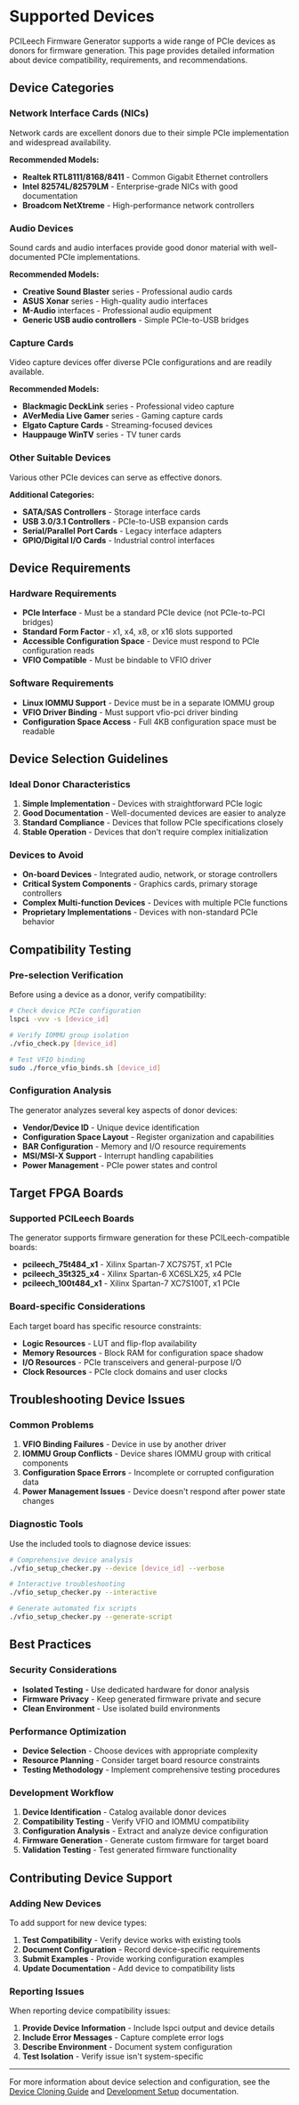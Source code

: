 
# Supported Devices

PCILeech Firmware Generator supports a wide range of PCIe devices as donors for firmware generation. This page provides detailed information about device compatibility, requirements, and recommendations.

## Device Categories

### Network Interface Cards (NICs)

Network cards are excellent donors due to their simple PCIe implementation and widespread availability.

**Recommended Models:**

- **Realtek RTL8111/8168/8411** - Common Gigabit Ethernet controllers
- **Intel 82574L/82579LM** - Enterprise-grade NICs with good documentation
- **Broadcom NetXtreme** - High-performance network controllers

### Audio Devices

Sound cards and audio interfaces provide good donor material with well-documented PCIe implementations.

**Recommended Models:**

- **Creative Sound Blaster** series - Professional audio cards
- **ASUS Xonar** series - High-quality audio interfaces
- **M-Audio** interfaces - Professional audio equipment
- **Generic USB audio controllers** - Simple PCIe-to-USB bridges

### Capture Cards

Video capture devices offer diverse PCIe configurations and are readily available.

**Recommended Models:**

- **Blackmagic DeckLink** series - Professional video capture
- **AVerMedia Live Gamer** series - Gaming capture cards
- **Elgato Capture Cards** - Streaming-focused devices
- **Hauppauge WinTV** series - TV tuner cards

### Other Suitable Devices

Various other PCIe devices can serve as effective donors.

**Additional Categories:**

- **SATA/SAS Controllers** - Storage interface cards
- **USB 3.0/3.1 Controllers** - PCIe-to-USB expansion cards
- **Serial/Parallel Port Cards** - Legacy interface adapters
- **GPIO/Digital I/O Cards** - Industrial control interfaces

## Device Requirements

### Hardware Requirements

- **PCIe Interface** - Must be a standard PCIe device (not PCIe-to-PCI bridges)
- **Standard Form Factor** - x1, x4, x8, or x16 slots supported
- **Accessible Configuration Space** - Device must respond to PCIe configuration reads
- **VFIO Compatible** - Must be bindable to VFIO driver

### Software Requirements

- **Linux IOMMU Support** - Device must be in a separate IOMMU group
- **VFIO Driver Binding** - Must support vfio-pci driver binding
- **Configuration Space Access** - Full 4KB configuration space must be readable

## Device Selection Guidelines

### Ideal Donor Characteristics

1. **Simple Implementation** - Devices with straightforward PCIe logic
2. **Good Documentation** - Well-documented devices are easier to analyze
3. **Standard Compliance** - Devices that follow PCIe specifications closely
4. **Stable Operation** - Devices that don't require complex initialization

### Devices to Avoid

- **On-board Devices** - Integrated audio, network, or storage controllers
- **Critical System Components** - Graphics cards, primary storage controllers
- **Complex Multi-function Devices** - Devices with multiple PCIe functions
- **Proprietary Implementations** - Devices with non-standard PCIe behavior

## Compatibility Testing

### Pre-selection Verification

Before using a device as a donor, verify compatibility:

```bash
# Check device PCIe configuration
lspci -vvv -s [device_id]

# Verify IOMMU group isolation
./vfio_check.py [device_id]

# Test VFIO binding
sudo ./force_vfio_binds.sh [device_id]
```

### Configuration Analysis

The generator analyzes several key aspects of donor devices:

- **Vendor/Device ID** - Unique device identification
- **Configuration Space Layout** - Register organization and capabilities
- **BAR Configuration** - Memory and I/O resource requirements
- **MSI/MSI-X Support** - Interrupt handling capabilities
- **Power Management** - PCIe power states and control

## Target FPGA Boards

### Supported PCILeech Boards

The generator supports firmware generation for these PCILeech-compatible boards:

- **pcileech_75t484_x1** - Xilinx Spartan-7 XC7S75T, x1 PCIe
- **pcileech_35t325_x4** - Xilinx Spartan-6 XC6SLX25, x4 PCIe
- **pcileech_100t484_x1** - Xilinx Spartan-7 XC7S100T, x1 PCIe

### Board-specific Considerations

Each target board has specific resource constraints:

- **Logic Resources** - LUT and flip-flop availability
- **Memory Resources** - Block RAM for configuration space shadow
- **I/O Resources** - PCIe transceivers and general-purpose I/O
- **Clock Resources** - PCIe clock domains and user clocks

## Troubleshooting Device Issues

### Common Problems

1. **VFIO Binding Failures** - Device in use by another driver
2. **IOMMU Group Conflicts** - Device shares IOMMU group with critical components
3. **Configuration Space Errors** - Incomplete or corrupted configuration data
4. **Power Management Issues** - Device doesn't respond after power state changes

### Diagnostic Tools

Use the included tools to diagnose device issues:

```bash
# Comprehensive device analysis
./vfio_setup_checker.py --device [device_id] --verbose

# Interactive troubleshooting
./vfio_setup_checker.py --interactive

# Generate automated fix scripts
./vfio_setup_checker.py --generate-script
```

## Best Practices

### Security Considerations

- **Isolated Testing** - Use dedicated hardware for donor analysis
- **Firmware Privacy** - Keep generated firmware private and secure
- **Clean Environment** - Use isolated build environments

### Performance Optimization

- **Device Selection** - Choose devices with appropriate complexity
- **Resource Planning** - Consider target board resource constraints
- **Testing Methodology** - Implement comprehensive testing procedures

### Development Workflow

1. **Device Identification** - Catalog available donor devices
2. **Compatibility Testing** - Verify VFIO and IOMMU compatibility
3. **Configuration Analysis** - Extract and analyze device configuration
4. **Firmware Generation** - Generate custom firmware for target board
5. **Validation Testing** - Test generated firmware functionality

## Contributing Device Support

### Adding New Devices

To add support for new device types:

1. **Test Compatibility** - Verify device works with existing tools
2. **Document Configuration** - Record device-specific requirements
3. **Submit Examples** - Provide working configuration examples
4. **Update Documentation** - Add device to compatibility lists

### Reporting Issues

When reporting device compatibility issues:

1. **Provide Device Information** - Include lspci output and device details
2. **Include Error Messages** - Capture complete error logs
3. **Describe Environment** - Document system configuration
4. **Test Isolation** - Verify issue isn't system-specific

---

For more information about device selection and configuration, see the [Device Cloning Guide](device-cloning) and [Development Setup](development) documentation.
